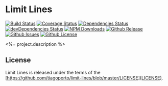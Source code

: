 # Limit Lines

[![Build Status](https://travis-ci.org/tiagoporto/limit-lines.svg)](https://travis-ci.org/tiagoporto/limit-lines)
[![Coverage Status](https://img.shields.io/coveralls/tiagoporto/limit-lines.svg)](https://coveralls.io/github/tiagoporto/limit-lines)
[![Dependencies Status](https://david-dm.org/tiagoporto/limit-lines.svg)](https://david-dm.org/tiagoporto/limit-lines)
[![devDependencies Status](https://david-dm.org/tiagoporto/limit-lines/dev-status.svg)](https://david-dm.org/tiagoporto/limit-lines#info=devDependencies)
[![NPM Downloads](https://img.shields.io/npm/dt/limit-lines.svg)](https://www.npmjs.com/package/limit-lines)
[![Github Release](https://img.shields.io/github/release/tiagoporto/limit-lines.svg)](https://github.com/tiagoporto/limit-lines/releases)
[![Github Issues](https://img.shields.io/github/issues/tiagoporto/limit-lines.svg)](https://github.com/tiagoporto/limit-lines/issues)
[![Github License](https://img.shields.io/github/license/tiagoporto/limit-lines.svg)](https://raw.githubusercontent.com/tiagoporto/limit-lines/master/LICENSE)

<%= project.description %>



## License

Limit Lines is released under the terms of the [https://github.com/tiagoporto/limit-lines/blob/master/LICENSE](LICENSE).